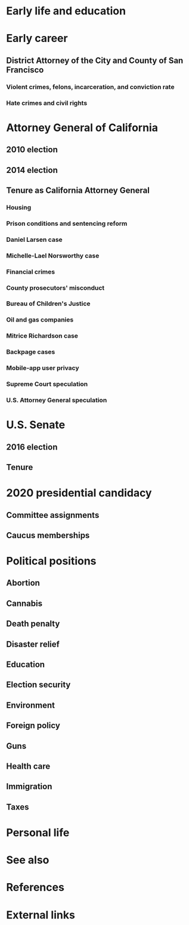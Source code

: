 # 
# Early life and education
# Early career
## District Attorney of the City and County of San Francisco
### Violent crimes, felons, incarceration, and conviction rate
### Hate crimes and civil rights
# Attorney General of California
## 2010 election
## 2014 election
## Tenure as California Attorney General
### Housing
### Prison conditions and sentencing reform
### Daniel Larsen case
### Michelle-Lael Norsworthy case
### Financial crimes
### County prosecutors' misconduct
### Bureau of Children's Justice
### Oil and gas companies
### Mitrice Richardson case
### Backpage cases
### Mobile-app user privacy
### Supreme Court speculation
### U.S. Attorney General speculation
# U.S. Senate
## 2016 election
## Tenure
# 2020 presidential candidacy
## Committee assignments
## Caucus memberships
# Political positions
## Abortion
## Cannabis
## Death penalty
## Disaster relief
## Education
## Election security
## Environment
## Foreign policy
## Guns
## Health care
## Immigration
## Taxes
# Personal life
# See also
# References
# External links